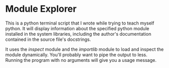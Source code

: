 <h1>Module Explorer</h1>
This is a python terminal script that I wrote while trying to teach myself python.
It will display information about the specified python module installed in the system
libraries, including the author's documentation contained in the source file's docstrings.
<p></p>
It uses the <i>inspect</i> module and the <i>importlib</i> module to load and inspect the
module dynamically. You'll probably want to pipe the output to less. Running the program
with no arguments will give you a usage message.

